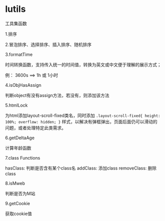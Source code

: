 # lutils
工具集函数

1.排序

2.冒泡排序、选择排序、插入排序、随机排序

3.formatTime

时间转换函数，支持传入统一的时间值，转换为英文或中文便于理解的展示方式；

例： 3600s ==> 1h 或 1小时

4.isObjHasAssign

判断object有没有assign方法，若没有，则添加该方法

5.htmlLock

为html添加layout-scroll-fixed类名，同时添加
`.layout-scroll-fixed{
    height: 100%;
    overflow: hidden;
}`
样式，以解决有弹框弹出，页面后面仍可以滑动的问题，或者处理特定此类需求。

6.getDeltaAge

计算年龄函数

7.class Functions

hasClass: 判断是否含有某个class名
addClass: 添加class
removeClass: 删除class

8.isMweb

判断是否为M站

9.getCookie

获取cookie值